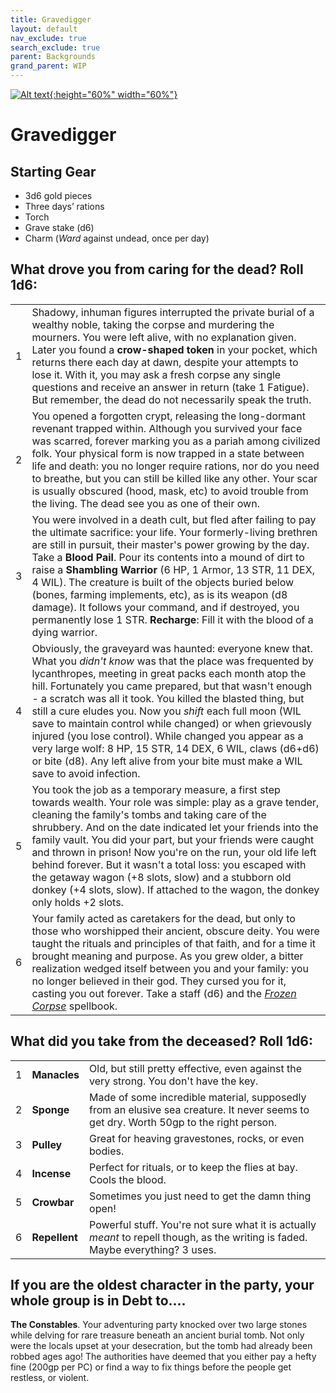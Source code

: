 ```yaml
---
title: Gravedigger
layout: default
nav_exclude: true
search_exclude: true
parent: Backgrounds
grand_parent: WIP
---
```



[![Alt text](/img/backgrounds/gravedigger.jpg "East of the Sun and West of the Moon, illustrated by Kay Nielsen"){:height="60%" width="60%"}](/img/backgrounds/gravedigger.jpg)

# Gravedigger

## Starting Gear

- 3d6 gold pieces
- Three days’ rations
- Torch
- Grave stake (d6)
- Charm (_Ward_ against undead, once per day)

## What drove you from caring for the dead? Roll 1d6:

|      |                                                              |
| ---- | ------------------------------------------------------------ |
| 1    | Shadowy, inhuman figures interrupted the private burial of a wealthy noble, taking the corpse and murdering the mourners. You were left alive, with no explanation given. Later you found a **crow-shaped token** in your pocket, which returns there each day at dawn, despite your attempts to lose it. With it, you may ask a fresh corpse any single questions and receive an answer in return (take 1 Fatigue). But remember, the dead do not necessarily speak the truth. |
| 2    | You opened a forgotten crypt, releasing the long-dormant revenant trapped within. Although you survived your face was scarred, forever marking you as a pariah among civilized folk. Your physical form is now trapped in a state between life and death: you no longer require rations, nor do you need to breathe, but you can still be killed like any other. Your scar is usually obscured (hood, mask, etc) to avoid trouble from the living. The dead see you as one of their own. |
| 3    | You were involved in a death cult, but fled after failing to pay the ultimate sacrifice: your life. Your formerly-living brethren are still in pursuit, their master's power growing by the day. Take a **Blood Pail**. Pour its contents into a mound of dirt to raise a **Shambling Warrior** (6 HP, 1 Armor, 13 STR, 11 DEX, 4 WIL). The creature is built of the objects buried below (bones, farming implements, etc), as is its weapon (d8 damage). It follows your command, and if destroyed, you permanently lose 1 STR. **Recharge**: Fill it with the blood of a dying warrior. |
| 4    | Obviously, the graveyard was haunted: everyone knew that. What you _didn't know_ was that the place was frequented by lycanthropes, meeting in great packs each month atop the hill. Fortunately you came prepared, but that wasn't enough - a scratch was all it took. You killed the blasted thing, but still a cure eludes you. Now you *shift* each full moon (WIL save to maintain control while changed) or when grievously injured (you lose control). While changed you appear as a very large wolf: 8 HP, 15 STR, 14 DEX, 6 WIL, claws (d6+d6) or bite (d8). Any left alive from your bite must make a WIL save to avoid infection. |
| 5    | You took the job as a temporary measure, a first step towards wealth. Your role was simple: play as a grave tender, cleaning the family's tombs and taking care of the shrubbery. And on the date indicated let your friends into the family vault. You did your part, but your friends were caught and thrown in prison! Now you're on the run, your old life left behind forever. But it wasn't a total loss: you escaped with the getaway wagon (+8 slots, slow) and a stubborn old donkey (+4 slots, slow). If attached to the wagon, the donkey only holds +2 slots. |
| 6    | Your family acted as caretakers for the dead, but only to those who worshipped their ancient, obscure deity. You were taught the rituals and principles of that faith, and for a time it brought meaning and purpose. As you grew older, a bitter realization wedged itself between you and your family: you no longer believed in their god. They cursed you for it, casting you out forever. Take a staff (d6) and the [_Frozen Corpse_](https://cairnrpg.com/resources/more-spellbooks/#frozen-corpse) spellbook. |

## What did you take from the deceased? Roll 1d6:

|      |               |                                                              |
| ---- | ------------- | ------------------------------------------------------------ |
| 1    | **Manacles**  | Old, but still pretty effective, even against the very strong. You don't have the key. |
| 2    | **Sponge**    | Made of some incredible material, supposedly from an elusive sea creature. It never seems to get dry. Worth 50gp to the right person. |
| 3    | **Pulley**    | Great for heaving gravestones, rocks, or even bodies.        |
| 4    | **Incense**   | Perfect for rituals, or to keep the flies at bay. Cools the blood. |
| 5    | **Crowbar**   | Sometimes you just need to get the damn thing open!          |
| 6    | **Repellent** | Powerful stuff. You're not sure what it is actually _meant_ to repell though, as the writing is faded. Maybe everything? 3 uses. |

## If you are the oldest character in the party, your whole group is in Debt to....
**The Constables**. Your adventuring party knocked over two large stones while delving for rare treasure beneath an ancient burial tomb. Not only were the locals upset at your desecration, but the tomb had already been robbed ages ago! The authorities have deemed that you either pay a hefty fine (200gp per PC) or find a way to fix things before the people get restless, or violent. 
